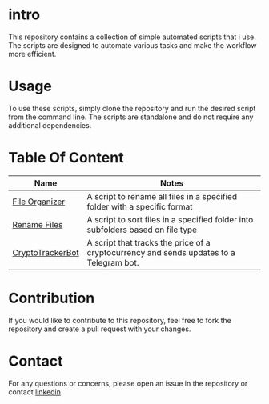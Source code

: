 # intro
This repository contains a collection of simple automated scripts that i use.  
The scripts are designed to automate various tasks and make the workflow more efficient.

# Usage
To use these scripts, simply clone the repository and run the desired script from the command line. The scripts are standalone and do not require any additional dependencies.

# Table Of Content
| Name  |    Notes  |
|--|--|
|[File Organizer](File-Organizer)|  A script to rename all files in a specified folder with a specific format |
|[Rename Files](Rename-Files)| A script to sort files in a specified folder into subfolders based on file type|
|[CryptoTrackerBot](CryptoTrackerBot)|A script that tracks the price of a cryptocurrency and sends updates to a Telegram bot.|

    
# Contribution
If you would like to contribute to this repository, feel free to fork the repository and create a pull request with your changes.

# Contact
For any questions or concerns, please open an issue in the repository or contact [linkedin](https://www.linkedin.com/in/aliel-sheikh/).
